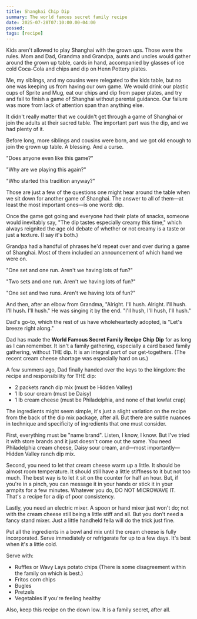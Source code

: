 ```yaml
---
title: Shanghai Chip Dip
summary: The world famous secret family recipe
date: 2025-07-28T07:10:00.00-04:00
possed: 
tags: [recipe]
---
```


Kids aren't allowed to play Shanghai with the grown ups. Those were the rules. Mom and Dad, Grandma and Grandpa, aunts and uncles would gather around the grown up table, cards in hand, accompanied by glasses of ice cold Coca-Cola and chips and dip on Henn Pottery plates.

Me, my siblings, and my cousins were relegated to the kids table, but no one was keeping us from having our own game. We would drink our plastic cups of Sprite and Mug, eat our chips and dip from paper plates, and try and fail to finish a game of Shanghai without parental guidance. Our failure was more from lack of attention span than anything else.

It didn't really matter that we couldn't get through a game of Shanghai or join the adults at their sacred table. The important part was the dip, and we had plenty of it.

Before long, more siblings and cousins were born, and we got old enough to join the grown up table. A blessing. And a curse.

"Does anyone even like this game?"

"Why are we playing this again?"

"Who started this tradition anyway?"

Those are just a few of the questions one might hear around the table when we sit down for another game of Shanghai. The answer to all of them—at least the most important ones—is one word: dip.

Once the game got going and everyone had their plate of snacks, someone would inevitably say, "The dip tastes especially creamy this time," which always reignited the age old debate of whether or not creamy is a taste or just a texture. (I say it's both.)

Grandpa had a handful of phrases he'd repeat over and over during a game of Shanghai. Most of them included an announcement of which hand we were on.

"One set and one run. Aren't we having lots of fun?"

"Two sets and one run. Aren't we having lots of fun?"

"One set and two runs. Aren't we having lots of fun?"

And then, after an elbow from Grandma, "Alright. I'll hush. Alright. I'll hush. I'll hush. I'll hush." He was singing it by the end. "I'll hush, I'll hush, I'll hush."

Dad's go-to, which the rest of us have wholeheartedly adopted, is "Let's breeze right along."

Dad has made the **World Famous Secret Family Recipe Chip Dip** for as long as I can remember. It isn't a family gathering, especially a card based family gathering, without THE dip. It is an integral part of our get-togethers. (The recent cream cheese shortage was especially hard on us.)

A few summers ago, Dad finally handed over the keys to the kingdom: the recipe and responsibility for THE dip:

- 2 packets ranch dip mix (must be Hidden Valley)
- 1 lb sour cream (must be Daisy)
- 1 lb cream cheese (must be Philadelphia, and none of that lowfat crap)

The ingredients might seem simple, it's just a slight variation on the recipe from the back of the dip mix package, after all. But there are subtle nuances in technique and specificity of ingredients that one must consider.

First, everything must be "name brand". Listen, I know, I know. But I've tried it with store brands and it just doesn't come out the same. You need Philadelphia cream cheese, Daisy sour cream, and—most importantly—Hidden Valley ranch dip mix.

Second, you need to let that cream cheese warm up a little. It should be almost room temperature. It should still have a little stiffness to it but not too much. The best way is to let it sit on the counter for half an hour. But, if you're in a pinch, you can message it in your hands or stick it in your armpits for a few minutes. Whatever you do, DO NOT MICROWAVE IT. That's a recipe for a dip of poor consistency.

Lastly, you need an electric mixer. A spoon or hand mixer just won't do; not with the cream cheese still being a little stiff and all. But you don't need a fancy stand mixer. Just a little handheld fella will do the trick just fine.

Put all the ingredients in a bowl and mix until the cream cheese is fully incorporated. Serve immediately or refrigerate for up to a few days. It's best when it's a little cold.

Serve with:

- Ruffles or Wavy Lays potato chips (There is some disagreement within the family on which is best.)  
- Fritos corn chips  
- Bugles  
- Pretzels  
- Vegetables if you're feeling healthy  

Also, keep this recipe on the down low. It is a family secret, after all.